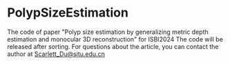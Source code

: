 # PolypSizeEstimation
The code of paper "Polyp size estimation by generalizing metric depth estimation and monocular 3D reconstruction" for ISBI2024
The code will be released after sorting. For questions about the article, you can contact the author at Scarlett_Du@sjtu.edu.cn
